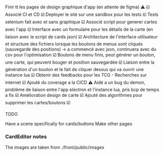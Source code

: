 
Finir tt les pages de design graphique d'app (en attente de figma) ⚠️ ☑️
Associé CI et CD ☑️
Deployer le site sur une sandbox pour les tests ☑️
Tests selenium fait avec et sans graphique ☑️
Associé script pour generer cartes avec l'app ☑️
Interface avec un formulaire pour les détails de la carte (en liaison avec le script de cards json) ☑️
Architecture de l'interface utilisateur et structure des fichiers lorsque les boutons de menus sont cliqués (sauvegarde des positions) -> a commencé avec json, continuera avec du csv pour l'optimisation ☑️
Boutons de menu finis, peut générer un bouton, une carte, qui peuvent bouger et position sauvegardée ☑️
Liaison entre la génération d'un bouton et le fait de cliquer dessus qui va ouvrir une instance lua ☑️
Obtenir des feedbacks pour les TCG - Recherches sur internet ☑️
Ajouté du coverage a la CICD ⚠️
Aidé a un bug du demon, problème de liaison entre l'app electron et l'instance lua, pris bcp de temps a fix  ☑️
Amélioration design de carte ☑️
Ajouté des algorithmes pour supprimer les cartes/boutons ☑️



TODO

Have a scene specifically for cards/buttons
Make other pages

### CardEditor notes

The images are taken from ./front/public/images